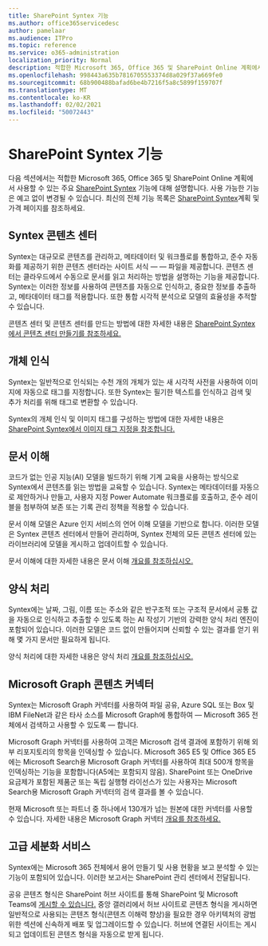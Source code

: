 ```yaml
---
title: SharePoint Syntex 기능
ms.author: office365servicedesc
author: pamelaar
ms.audience: ITPro
ms.topic: reference
ms.service: o365-administration
localization_priority: Normal
description: 적합한 Microsoft 365, Office 365 및 SharePoint Online 계획에서 사용할 수 있는 주요 SharePoint Syntex 기능에 대해 자세히 알아보습니다.
ms.openlocfilehash: 998443a635b7816705553374d8a029f37a669fe0
ms.sourcegitcommit: 68b900488bafad6be4b7216f5a8c5899f159707f
ms.translationtype: MT
ms.contentlocale: ko-KR
ms.lasthandoff: 02/02/2021
ms.locfileid: "50072443"
---
```

# <a name="sharepoint-syntex-features"></a>SharePoint Syntex 기능 

다음 섹션에서는 적합한 Microsoft 365, Office 365 및 SharePoint Online 계획에서 사용할 수 있는 주요 [SharePoint Syntex](sharepoint-syntex-service-description.md) 기능에 대해 설명합니다. 사용 가능한 기능은 예고 없이 변경될 수 있습니다. 최신의 전체 기능 목록은 [SharePoint Syntex](https://www.microsoft.com/microsoft-365/enterprise/sharepoint-syntex)계획 및 가격 페이지를 참조하세요.

## <a name="syntex-content-center"></a>Syntex 콘텐츠 센터

Syntex는 대규모로 콘텐츠를 관리하고, 메타데이터 및 워크플로를 통합하고, 준수 자동화를 제공하기 위한 콘텐츠 센터라는 사이트 서식 &mdash;  &mdash; 파일을 제공합니다. 콘텐츠 센터는 클라우드에서 수동으로 문서를 읽고 처리하는 방법을 설명하는 기능을 제공합니다. Syntex는 이러한 정보를 사용하여 콘텐츠를 자동으로 인식하고, 중요한 정보를 추출하고, 메타데이터 태그를 적용합니다. 또한 통합 시각적 분석으로 모델의 효율성을 추적할 수 있습니다.

콘텐츠 센터 및 콘텐츠 센터를 만드는 방법에 대한 자세한 내용은 [SharePoint Syntex에서 콘텐츠 센터 만들기를 참조하세요.](/microsoft-365/contentunderstanding/create-a-content-center)

## <a name="object-recognition"></a>개체 인식

Syntex는 일반적으로 인식되는 수천 개의 개체가 있는 새 시각적 사전을 사용하여 이미지에 자동으로 태그를 지정합니다. 또한 Syntex는 필기한 텍스트를 인식하고 검색 및 추가 처리를 위해 태그로 변환할 수 있습니다.

Syntex의 개체 인식 및 이미지 태그를 구성하는 방법에 대한 자세한 내용은 [SharePoint Syntex에서 이미지 태그 지정을 참조합니다.](/microsoft-365/contentunderstanding/image-tagging)

## <a name="document-understanding"></a>문서 이해

코드가 없는 인공 지능(AI) 모델을 빌드하기 위해 기계 교육을 사용하는 방식으로 Syntex에서 콘텐츠를 읽는 방법을 교육할 수 있습니다. Syntex는 메타데이터를 자동으로 제안하거나 만들고, 사용자 지정 Power Automate 워크플로를 호출하고, 준수 레이블을 첨부하여 보존 또는 기록 관리 정책을 적용할 수 있습니다.

문서 이해 모델은 Azure 인지 서비스의 언어 이해 모델을 기반으로 합니다. 이러한 모델은 Syntex 콘텐츠 센터에서 만들어 관리하며, Syntex 전체의 모든 콘텐츠 센터에 있는 라이브러리에 모델을 게시하고 업데이트할 수 있습니다.

문서 이해에 대한 자세한 내용은 문서 이해 [개요를 참조하십시오.](/microsoft-365/contentunderstanding/document-understanding-overview)

## <a name="form-processing"></a>양식 처리

Syntex에는 날짜, 그림, 이름 또는 주소와 같은 반구조적 또는 구조적 문서에서 공통 값을 자동으로 인식하고 추출할 수 있도록 하는 AI 작성기 기반의 강력한 양식 처리 엔진이 포함되어 있습니다. 이러한 모델은 코드 없이 만들어지며 신뢰할 수 있는 결과를 얻기 위해 몇 가지 문서만 필요하게 됩니다.

양식 처리에 대한 자세한 내용은 양식 처리 [개요를 참조하십시오.](/microsoft-365/contentunderstanding/form-processing-overview)

## <a name="microsoft-graph-content-connectors"></a>Microsoft Graph 콘텐츠 커넥터

Syntex는 Microsoft Graph 커넥터를 사용하여 파일 공유, Azure SQL 또는 Box 및 IBM FileNet과 같은 타사 소스를 Microsoft Graph에 통합하여 &mdash; Microsoft 365 전체에서 검색하고 사용할 수 있도록 &mdash; 합니다.

Microsoft Graph 커넥터를 사용하여 고객은 Microsoft 검색 결과에 포함하기 위해 외부 리포지토리의 항목을 인덱싱할 수 있습니다. Microsoft 365 E5 및 Office 365 E5에는 Microsoft Search용 Microsoft Graph 커넥터를 사용하여 최대 500개 항목을 인덱싱하는 기능을 포함합니다(A5에는 포함되지 않음). SharePoint 또는 OneDrive 요금제가 포함된 제품군 또는 독립 실행형 라이선스가 있는 사용자는 Microsoft Search용 Microsoft Graph 커넥터의 검색 결과를 볼 수 있습니다.

현재 Microsoft 또는 파트너 중 하나에서 130개가 넘는 원본에 대한 커넥터를 사용할 수 있습니다. 자세한 내용은 Microsoft Graph 커넥터 [개요를 참조하세요.](https://aka.ms/iwantconnectors)

## <a name="advanced-taxonomy-services"></a>고급 세분화 서비스

Syntex에는 Microsoft 365 전체에서 용어 만들기 및 사용 현황을 보고 분석할 수 있는 기능이 포함되어 있습니다. 이러한 보고서는 SharePoint 관리 센터에서 전달됩니다.

공유 콘텐츠 형식은 SharePoint 허브 사이트를 통해 SharePoint 및 Microsoft Teams에 [게시할 수 있습니다.](/sharepoint/dev/features/hub-site/hub-site-overview) 중앙 갤러리에서 허브 사이트로 콘텐츠 형식을 게시하면 일반적으로 사용되는 콘텐츠 형식(콘텐츠 이해력 향상)을 필요한 경우 아키텍처의 광범위한 섹션에 신속하게 배포 및 업그레이드할 수 있습니다. 허브에 연결된 사이트는 게시되고 업데이트된 콘텐츠 형식을 자동으로 받게 됩니다.
